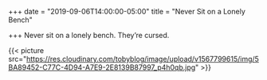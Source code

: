 +++
date = "2019-09-06T14:00:00-05:00"
title = "Never Sit on a Lonely Bench"

+++
Never sit on a lonely bench. They’re  cursed. 

{{< picture src="https://res.cloudinary.com/tobyblog/image/upload/v1567799615/img/5BA89452-C77C-4D94-A7E9-2E8139B87997_p4h0qb.jpg" >}}